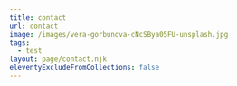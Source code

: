 ```yaml
---
title: contact
url: contact
image: /images/vera-gorbunova-cNcSBya05FU-unsplash.jpg
tags:
  - test
layout: page/contact.njk
eleventyExcludeFromCollections: false
---
```

